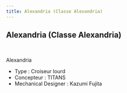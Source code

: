 ```yaml
---
title: Alexandria (Classe Alexandria)
---
```


Alexandria (Classe Alexandria)
------------------------------


 





Alexandria   
  
- Type : Croiseur lourd  
- Concepteur : TITANS  
- Mechanical Designer : Kazumi Fujita

